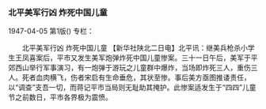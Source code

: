### 北平美军行凶  炸死中国儿童

1947-04-05
第1版()
专栏：

　　北平美军行凶
    炸死中国儿童
    【新华社陕北二日电】北平讯：继美兵枪杀小学生王凤喜案后，平市又发生美军炮弹炸死中国儿童惨案。三十一日午后，美军于平郊西山举行军事演习，有一炮弹于游玩之儿童群中爆炸，当场即炸死三人，重伤三人。死者血肉横飞，伤者宋启有生命垂危，其状至惨。事后美方亟图推诿责任，以“调查”支吾一切，而蒋记平市当局则无耻助其掩护。此惨案适发生于“四四”儿童节之前数日，平市各界极为震愤。
